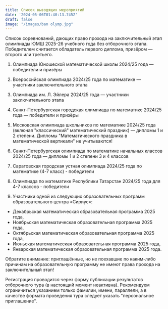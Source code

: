 ```yaml
---
title: Cписок выводящих мероприятий
date: '2024-05-06T01:40:13.745Z'
draft: false
image: "/images/ban olymp.jpg"
---
```



Список соревнований, дающих право прохода на заключительный этап олимпиады ЮМШ 2025-26 учебного года без отборочного этапа.
Победителем считается обладатель первого диплома, призёром — второго или третьего. 

1. Олимпиада Юношеской математической школы 2024/25 года — победители и призёры
2. Всероссийская олимпиада 2024/25 года по математике — участники заключительного этапа
3. Олимпиада им. Л. Эйлера 2024/25 года — участники заключительного этапа
4. Санкт-Петербургская городская олимпиада по математике 2024/25 года — победители и призёры
5. Московская олимпиада школьников по математике 2024/25 года (включая "классический" математический праздник) — дипломы 1 и 2 степени. Дипломы "Математического праздника в математической вертикали" не учитываются!


6. Санкт-Петербургская олимпиада по математике начальных классов 2024/25 года — дипломы 1 и 2 степени 3 и 4 классов
7. Саратовская городская устная олимпиада 2024/25 года по математике (4-7 класс) - победители
8. Олимпиада по математике Республики Татарстан 2024/25 года для 4-7 классов - победители

9. Участники одной из следующих образовательных программ образовательного центра «Сириус»:
- Декабрьская математическая образовательная программа 2025 года,
- Ноябрьская математическая образовательная программа 2025 года,
- Октябрьская математическая образовательная программа 2025 года,
- Июньская математическая образовательная программа 2025 года,
- Январская математическая образовательная программа 2025 года.

Обратите внимание: приглашённые, но не поехавшие по каким-либо причинам на образовательную программу не имеют права прохода на заключительный этап!

Регистрация проводится через форму публикации результатов отборочного тура (в настоящий момент неактивна). Рекомендуем ограничиться указанием только  фамилии, имени, параллели, а в качестве формата проведения тура следует указать "персональное приглашение". 